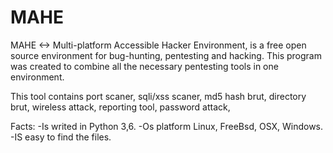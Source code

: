 # MAHE
MAHE <-> Multi-platform Accessible Hacker Environment, is a free open source environment for bug-hunting, pentesting and hacking. This program was created to combine all the necessary pentesting tools in one environment.

This tool contains port scaner, sqli/xss scaner, md5 hash brut, directory brut, wireless attack, reporting tool, password attack, 



Facts:
	-Is writed in Python 3,6.
	-Os platform Linux, FreeBsd, OSX, Windows. 
	-IS easy to find the files.
